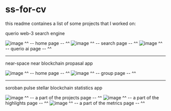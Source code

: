 # ss-for-cv

this readme containes a list of some projects that I worked on:

querio
web-3 search engine

![image](https://github.com/user-attachments/assets/69f524ac-07ce-42f4-b9f2-ccf27300382d)
^^ -- home page -- ^^
![image](https://github.com/user-attachments/assets/0f7c4c4b-cc96-46d5-bd12-9fb06cc10ee7)
^^ -- search page -- ^^
![image](https://github.com/user-attachments/assets/710a06d5-563c-4544-9a15-ca757908a32c)
^^ -- querio ai page -- ^^

-----------------------------------------------------------------------------------------

near-space
near blockchain propasal app

![image](https://github.com/user-attachments/assets/468e349f-28cb-4355-881f-1aba209d1aa2)
^^ -- home page -- ^^
![image](https://github.com/user-attachments/assets/42d37713-71ae-42ac-a570-3780a1894497)
^^ -- group page -- ^^

-----------------------------------------------------------------------------------------

soroban pulse
stellar blockchain statistics app

![image](https://github.com/user-attachments/assets/6939ad4b-3d66-4c57-becf-665ef481872a)
^^ -- a part of the projects page -- ^^
![image](https://github.com/user-attachments/assets/2561565d-3cab-487c-bc78-b678ca272e8f)
^^ -- a part of the highlights page -- ^^
![image](https://github.com/user-attachments/assets/bb5ff070-cd7d-4447-b228-abb9cf0a14fc)
^^ -- a part of the metrics page -- ^^
